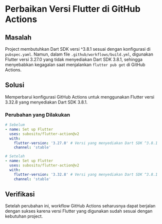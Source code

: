 # Perbaikan Versi Flutter di GitHub Actions

## Masalah
Project membutuhkan Dart SDK versi ^3.8.1 sesuai dengan konfigurasi di `pubspec.yaml`. Namun, dalam file `.github/workflows/build.yml`, digunakan Flutter versi 3.27.0 yang tidak menyediakan Dart SDK 3.8.1, sehingga menyebabkan kegagalan saat menjalankan `flutter pub get` di GitHub Actions.

## Solusi
Memperbarui konfigurasi GitHub Actions untuk menggunakan Flutter versi 3.32.8 yang menyediakan Dart SDK 3.8.1.

### Perubahan yang Dilakukan
```yaml
# Sebelum
- name: Set up Flutter
  uses: subosito/flutter-action@v2
  with:
    flutter-version: '3.27.0' # Versi yang menyediakan Dart SDK ^3.8.1
    channel: 'stable'

# Setelah
- name: Set up Flutter
  uses: subosito/flutter-action@v2
  with:
    flutter-version: '3.32.8' # Versi yang menyediakan Dart SDK ^3.8.1
    channel: 'stable'
```

## Verifikasi
Setelah perubahan ini, workflow GitHub Actions seharusnya dapat berjalan dengan sukses karena versi Flutter yang digunakan sudah sesuai dengan kebutuhan project.